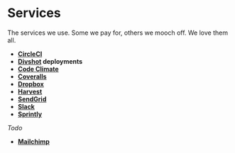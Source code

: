 Services
========

The services we use. Some we pay for, others we mooch off. We love them all.

* **[CircleCI](circleci)**
* **[Divshot](divshot) deployments**
* **[Code Climate](code_climate)**
* **[Coveralls](coveralls)**
* **[Dropbox](dropbox)**
* **[Harvest](harvest)**
* **[SendGrid](sendgrid)**
* **[Slack](slack)**
* **[Sprintly](sprintly)**

_Todo_

* **[Mailchimp](mailchimp)**
